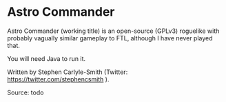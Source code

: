 # Astro Commander
Astro Commander (working title) is an open-source (GPLv3) roguelike with probably vagually similar gameplay to FTL, although I have never played that.

You will need Java to run it.

Written by Stephen Carlyle-Smith (Twitter: https://twitter.com/stephencsmith ).


Source: todo
